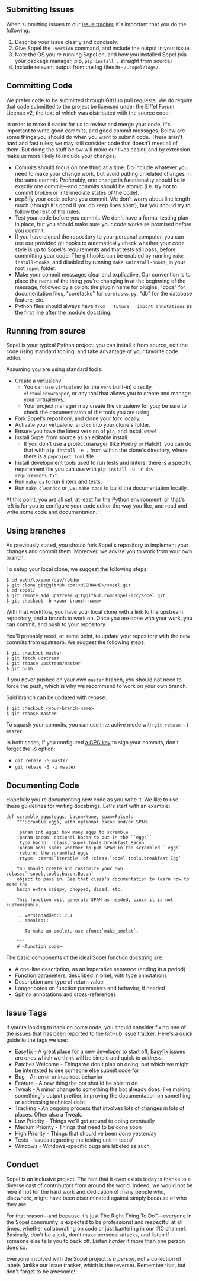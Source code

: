 Submitting Issues
-----------------

When submitting issues to our
[issue tracker](https://github.com/sopel-irc/sopel/issues), it's important
that you do the following:

1. Describe your issue clearly and concisely.
2. Give Sopel the `.version` command, and include the output in your issue.
3. Note the OS you're running Sopel on, and how you installed Sopel (via your
   package manager, pip, `pip install .` straight from source)
4. Include relevant output from the log files in `~/.sopel/logs/`.

Committing Code
---------------

We prefer code to be submitted through GitHub pull requests. We do require that
code submitted to the project be licensed under the Eiffel Forum License v2,
the text of which was distributed with the source code.

In order to make it easier for us to review and merge your code, it's important
to write good commits, and good commit messages. Below are some things you
should do when you want to submit code. These aren't hard and fast rules; we
may still consider code that doesn't meet all of them. But doing the stuff
below will make our lives easier, and by extension make us more likely to
include your changes.

* Commits should focus on one thing at a time. Do include whatever you need to
  make your change work, but avoid putting unrelated changes in the same
  commit. Preferably, one change in functionality should be in exactly one
  commit—and commits should be atomic (i.e. try not to commit broken or
  intermediate states of the code).
* pep8ify your code before you commit. We don't worry about line length much
  (though it's good if you do keep lines short), but you should try to follow
  the rest of the rules.
* Test your code before you commit. We don't have a formal testing plan in
  place, but you should make sure your code works as promised before you
  commit.
* If you have cloned the repository to your personal computer, you can use our
  provided git hooks to automatically check whether your code style is up to
  Sopel's requirements and that tests still pass, before committing your code.
  The git hooks can be enabled by running `make install-hooks`, and disabled by
  running `make uninstall-hooks`,  in your root `sopel` folder.
* Make your commit messages clear and explicative. Our convention is to place
  the name of the thing you're changing in at the beginning of the message,
  followed by a colon: the plugin name for plugins, "docs" for documentation
  files, "coretasks" for `coretasks.py`, "db" for the database feature, etc.
* Python files should always have `from __future__ import annotations`
  as the first line after the module docstring.

Running from source
-------------------

Sopel is your typical Python project: you can install it from source, edit
the code using standard tooling, and take advantage of your favorite code
editor.

Assuming you are using standard tools:

* Create a virtualenv.
  * You can use `virtualenv` (or the `venv` built-in) directly,
    `virtualenvwrapper`, or any tool that allows you to create and manage your
    virtualenvs.
  * Your project manager may create the virtualenv for you; be sure to check
    the documentation of the tools you are using.
* Fork Sopel's repository, and clone your fork locally.
* Activate your virtualenv, and `cd` into your clone's folder.
* Ensure you have the latest version of `pip`, and install `wheel`.
* Install Sopel from source as an editable install.
  * If you don't use a project manager (like Poetry or Hatch), you can do
    that with `pip install -e .` from within the clone's directory, where
    there is a `pyproject.toml` file.
* Install development tools used to run tests and linters; there is a specific
  requirement file you can use with `pip install -U -r dev-requirements.txt`.
* Run `make qa` to run linters and tests.
* Run `make cleandoc` or just `make docs` to build the documentation locally.

At this point, you are all set, at least for the Python environment; all that's
left is for you to configure your code editor the way you like, and read and
write some code and documentation.

Using branches
--------------

As previously stated, you should fork Sopel's repository to implement your
changes and commit them. Moreover, we advise you to work from your own branch.

To setup your local clone, we suggest the following steps:

```
$ cd path/to/your/dev/folder
$ git clone git@github.com:<USERNAME>/sopel.git
$ cd sopel/
$ git remote add upstream git@github.com:sopel-irc/sopel.git
$ git checkout -b <your-branch-name>
```

With that workflow, you have your local clone with a link to the upstream
repository, and a branch to work on. Once you are done with your work, you can
commit, and push to your repository.

You'll probably need, at some point, to update your repository with the new
commits from upstream. We suggest the following steps:

```
$ git checkout master
$ git fetch upstream
$ git rebase upstream/master
$ git push
```

If you never pushed on your own `master` branch, you should not need to force
the push, which is why we recommend to work on your own branch.

Said branch can be updated with rebase:

```
$ git checkout <your-branch-name>
$ git rebase master
```

To squash your commits, you can use interactive mode with
`git rebase -i master`.

In both cases, if you configured
[a GPG key](https://docs.github.com/en/authentication/managing-commit-signature-verification)
to sign your commits, don't forget the `-S` option:

* `git rebase -S master`
* `git rebase -S -i master`

Documenting Code
----------------

Hopefully you're documenting new code as you write it. We like to use these
guidelines for writing docstrings. Let's start with an example:

```
def scramble_eggs(eggs, bacon=None, spam=False):
    """Scramble eggs, with optional bacon and/or SPAM.

    :param int eggs: how many eggs to scramble
    :param bacon: optional bacon to put in the ``eggs``
    :type bacon: :class:`sopel.tools.breakfast.Bacon`
    :param bool spam: whether to put SPAM in the scrambled ``eggs``
    :return: the scrambled eggs
    :rtype: :term:`iterable` of :class:`sopel.tools.breakfast.Egg`

    You should create and customize your own :class:`~sopel.tools.bacon.Bacon`
    object to pass in. See that class's documentation to learn how to make the
    bacon extra crispy, chopped, diced, etc.

    This function will generate SPAM as needed, since it is not customizable.

    .. versionadded:: 7.1
    .. seealso::

       To make an omelet, use :func:`make_omelet`.

    """
    # <function code>
```

The basic components of the ideal Sopel function docstring are:

* A one-line description, as an imperative sentence (ending in a period)
* Function parameters, described in brief, with type annotations
* Description and type of return value
* Longer notes on function parameters and behavior, if needed
* Sphinx annotations and cross-references

Issue Tags
----------

If you're looking to hack on some code, you should consider fixing one of the
issues that has been reported to the GitHub issue tracker. Here's a quick guide
to the tags we use:

* Easyfix           - A great place for a new developer to start off, Easyfix
                      issues are ones which we think will be simple and quick
                      to address.
* Patches Welcome   - Things we don't plan on doing, but which we might be
                      interested to see someone else submit code for
* Bug               - An error or incorrect behavior
* Feature           - A new thing the bot should be able to do
* Tweak             - A minor change to something the bot already does, like
                      making something's output prettier, improving the
                      documentation on something, or addressing technical debt
* Tracking          - An ongoing process that involves lots of changes in lots
                      of places. Often also a Tweak.
* Low Priority      - Things we'll get around to doing eventually
* Medium Priority   - Things that need to be done soon
* High Priority     - Things that should've been done yesterday
* Tests             - Issues regarding the testing unit in tests/
* Windows           - Windows-specific bugs are labeled as such

Conduct
-------

Sopel is an inclusive project. The fact that it even exists today is thanks to
a diverse cast of contributors from around the world. Indeed, we would not be
here if not for the hard work and dedication of many people who, elsewhere,
might have been discriminated against simply because of who they are.

For that reason—and because it's just The Right Thing To Do™—everyone in the
Sopel community is expected to be professional and respectful at all times,
whether collaborating on code or just bantering in our IRC channel. Basically,
don't be a jerk, don't make personal attacks, and listen if someone else tells
you to back off. Listen _harder_ if more than one person does so.

Everyone involved with the Sopel project _is a person_, not a collection of
labels (unlike our issue tracker, which is the reverse). Remember that, but
don't forget to be awesome!
